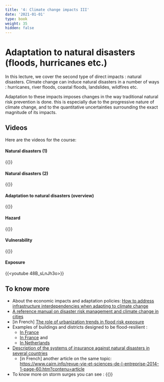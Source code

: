```yaml
---
title: '4: Climate change impacts III'
date: '2021-01-01'
type: book
weight: 35
hidden: false
---
```


# Adaptation to natural disasters (floods, hurricanes etc.)

<!--more-->
In this lecture, we cover the second type of direct impacts : natural disasters. Climate change can induce natural disasters in a number of ways : hurricanes, river floods, coastal floods, landslides, wildfires etc.

Adaptation to these impacts imposes changes in the way traditional natural risk prevention is done. this is especially due to the progressive nature of climate change, and to the quantitative uncertainties surrounding the exact magnitude of its impacts.

## Videos

Here are the videos for the course:

#### Natural disasters (1)
{{<youtube chefob0ptu4>}}
#### Natural disasters (2)
{{<youtube inJlrw4dWLs>}}
#### Adaptation to natural disasters (overview)
{{<youtube wdMzTYRFk6E>}}
#### Hazard
{{<youtube gtyexWn_js8>}}
#### Vulnerability
{{<youtube TZIEyB1tS9I>}}
#### Exposure
{{<youtube 48B_sLnJh3o>}}

 
## To know more
- About the economic impacts and adaptation policies: [How to address infrastructure interdependencies when adapting to climate change](https://www.c40knowledgehub.org/s/article/How-to-address-infrastructure-interdependencies-when-adapting-to-climate-change?language=en_US)
- [A reference manual on disaster risk management and climate change in cities](https://uccrn.ei.columbia.edu/sites/default/files/content/pubs/ARC3.2-PDF-Chapter-3-Disasters-and-Risk-wecompress.com_.pdf)
- [in French] [The role of urbanization trends in flood risk exposure](https://www.lemonde.fr/climat/article/2018/10/16/l-urbanisation-joue-un-role-dans-l-augmentation-des-risques-lies-aux-inondations_5370315_1652612.html)
- Examples of buildings and districts designed to be flood-resilient :     
  - [In France](https://www.ecologie.gouv.fr/sites/default/files/Broch_Ame_nagement_A4_web.pdf) 
  - [In France](https://www.institutparisregion.fr/fileadmin/NewEtudes/Etude_1234/NR_709_web.pdf) and 
  - [In Netherlands](https://psmag.com/environment/are-the-floating-houses-of-the-netherlands-a-solution-against-the-rising-seas)
- [Description of the systems of insurance against natural disasters in several countries](https://www.sciencedirect.com/science/article/pii/S221242091530159X)
  - [in French] another article on the same topic: https://www.cairn.info/revue-vie-et-sciences-de-l-entreprise-2014-1-page-60.htm?contenu=article
- To know more on storm surges you can see :
{{<youtube bBa9bVYKLP0>}}



